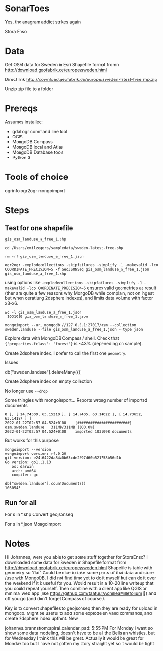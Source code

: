 # SonarToes
Yes, the anagram addict strikes again

Stora Enso

# Data
Get OSM data for Sweden in Esri Shapefile format fromn http://download.geofabrik.de/europe/sweden.html

Direct link http://download.geofabrik.de/europe/sweden-latest-free.shp.zip

Unzip zip file to a folder

# Prereqs
Assumes installed:

* gdal ogr command line tool
* QGIS
* MongoDB Compass
* MongoDB local and Atlas
* MongoDB Database tools
* Python 3

# Tools of choice
ogrinfo
ogr2ogr
mongoimport

# Steps

## Test for one shapefile

`gis_osm_landuse_a_free_1.shp`

```
cd /Users/emilzegers/sampledata/sweden-latest-free.shp

rm -rf gis_osm_landuse_a_free_1.json

ogr2ogr -explodecollections -skipfailures -simplify .1 -makevalid -lco COORDINATE_PRECISION=5 -f GeoJSONSeq gis_osm_landuse_a_free_1.json gis_osm_landuse_a_free_1.shp
```

using options like `-explodecollections -skipfailures -simplify .1 -makevalid -lco COORDINATE_PRECISION=5` ensures valid geometries as result (ther are quite a few reasons why MongoDB while complain, not on ingest but when ceratiung 2dsphere indexes), and limits data volume with factor x3-x6.

```
wc -l gis_osm_landuse_a_free_1.json
 1031098 gis_osm_landuse_a_free_1.json

mongoimport --uri mongodb://127.0.0.1:27017/osm --collection sweden.landuse --file gis_osm_landuse_a_free_1.json --type json
```

Explore data with MongoDB Compass / shell. Check that `{'properties.fclass': 'forest'}` is ~43% (depeneding on sample).

Create 2dsphere index, I prefer to call the first one `geometry`.

Issues

db["sweden.landuse"].deleteMany({})

Create 2dsphere index on empty collection

No longer use `--drop`

Some thingies with mongoimport... Reports wrong number of imported documents

```
8 ], [ 14.74309, 63.15218 ], [ 14.7485, 63.14822 ], [ 14.73652, 63.14187 ] ]
2022-01-22T02:57:04.524+0100    [########################] osm.sweden.landuse   311MB/311MB (100.0%)
2022-01-22T02:57:04.524+0100    imported 1031098 documents
```

But works for this purpose

```
mongoimport --version
mongoimport version: r4.0.20
git version: e2416422da84a0b63cde2397d60b521758b56d1b
Go version: go1.11.13
   os: darwin
   arch: amd64
   compiler: gc
```

```
db["sweden.landuse"].countDocuments()
1030545
```


## Run for all

For s in *.shp
Convert geojsonseq

For s in *.json
Mongoimport

# Notes

Hi Johannes, were you able to get some stuff together for StoraEnso? I downloaded some data for Sweden in Shapefile format from http://download.geofabrik.de/europe/sweden.html Shapefile is table with geometry so 'flat'. Could be nice to take some parts of that data and store /use with MongoDB. I did not find time yet to do it myself but can do it over the weekend if it it useful for you. Would result in a 10-20 line writeup that you could repeat yourself. Then combine with a client app like QGIS or minimal web app (like https://github.com/taatuut/AchilleaMillefolium :slightly_smiling_face:) and off you go (and don't forget Compass of course!).

Key is to convert shapefiles to geojsonseq then they are ready for upload in mongodb. Might be useful to add some explode en valid commands, and create 2dsphere index upfront.
New

johannes.brannstrom:spiral_calendar_pad:  5:55 PM
For Monday i want so show some data modeling, doesn't have to be all the Bells an whistles, but for Wednesday I think this will be great. Actually it would be great for Monday too but I have not gotten my story straight yet so it would be tight



